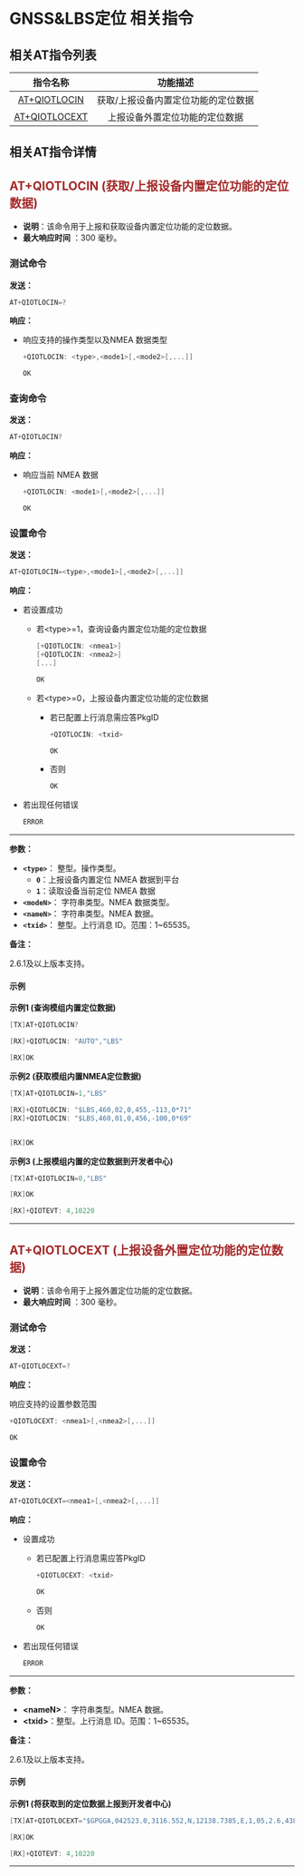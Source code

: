# GNSS&LBS定位 相关指令
## **相关AT指令列表**

| 指令名称| 功能描述    |
|:--------:| :-------------:|
|  [AT+QIOTLOCIN](#AT+QIOTLOCIN) | 获取/上报设备内置定位功能的定位数据 |
| [AT+QIOTLOCEXT](#AT+QIOTLOCEXT)  | 上报设备外置定位功能的定位数据 |

## **相关AT指令详情**

<span id="AT+QIOTLOCIN">  </span>

## <font color=#A52A2A  >__AT+QIOTLOCIN (获取/上报设备内置定位功能的定位数据)__</font>

* __说明__：该命令用于上报和获取设备内置定位功能的定位数据。
* __最大响应时间__ ：300 毫秒。


### **测试命令**

__发送：__

```c
AT+QIOTLOCIN=?
```	
__响应：__

* 响应支持的操作类型以及NMEA 数据类型

	```c
	+QIOTLOCIN: <type>,<mode1>[,<mode2>[,...]]
	
	OK
	```

### **查询命令**

__发送：__

```c
AT+QIOTLOCIN?
```	
__响应：__

* 响应当前 NMEA 数据

	```c
	+QIOTLOCIN: <mode1>[,<mode2>[,...]]
	
	OK
	```

### **设置命令**

__发送：__

```c
AT+QIOTLOCIN=<type>,<mode1>[,<mode2>[,...]]
```	
__响应：__

* 若设置成功
	* 若\<type\>=1，查询设备内置定位功能的定位数据
	
		```c
		[+QIOTLOCIN: <nmea1>]
		[+QIOTLOCIN: <nmea2>]
		[...]
		
		OK
		```	
	* 若\<type\>=0，上报设备内置定位功能的定位数据
		* 若已配置上行消息需应答PkgID
	
			```c
			+QIOTLOCIN: <txid>
			
			OK
			```
		* 否则
			```c
			OK
			```
* 若出现任何错误
	```c
	ERROR
	```	
***


__参数：__

 * __`<type>`__： 整型。操作类型。
	 * __`0`__：上报设备内置定位 NMEA 数据到平台
	 * __`1`__：读取设备当前定位 NMEA 数据
 * __`<modeN>`__： 字符串类型。NMEA 数据类型。
 * __`<nameN>`__： 字符串类型。NMEA 数据。
 * __`<txid>`__： 整型。上行消息 ID。范围：1~65535。

__备注：__

2.6.1及以上版本支持。
#### **示例**
__示例1 (查询模组内置定位数据)__  
```c
[TX]AT+QIOTLOCIN?

[RX]+QIOTLOCIN: "AUTO","LBS"

[RX]OK
```

__示例2 (获取模组内置NMEA定位数据)__  

```c
[TX]AT+QIOTLOCIN=1,"LBS"

[RX]+QIOTLOCIN: "$LBS,460,02,0,455,-113,0*71"
[RX]+QIOTLOCIN: "$LBS,460,01,0,456,-100,0*69"


[RX]OK
```

__示例3 (上报模组内置的定位数据到开发者中心)__  

```c
[TX]AT+QIOTLOCIN=0,"LBS"

[RX]OK

[RX]+QIOTEVT: 4,10220
```

***

<span id="AT+QIOTLOCEXT">  </span>

## <font color=#A52A2A  >__AT+QIOTLOCEXT (上报设备外置定位功能的定位数据)__</font>

* __说明__：该命令用于上报外置定位功能的定位数据。
* __最大响应时间__ ：300 毫秒。


### 测试命令

__发送：__

```c
AT+QIOTLOCEXT=?
```	
__响应：__

响应支持的设置参数范围

```c
+QIOTLOCEXT: <nmea1>[,<nmea2>[,...]]

OK
```
### **设置命令**

__发送：__

```c
AT+QIOTLOCEXT=<nmea1>[,<nmea2>[,...]]
```	
__响应：__

* 设置成功
	* 若已配置上行消息需应答PkgID
		```c
		+QIOTLOCEXT: <txid>
		
		OK
		```
	* 否则
		```c
		OK
		```
	
* 若出现任何错误
	```c
	ERROR
	```	
***


__参数：__

 * __\<nameN\>__： 字符串类型。NMEA 数据。
  * __\<txid\>__：整型。上行消息 ID。范围：1~65535。

__备注：__

2.6.1及以上版本支持。

#### **示例**
__示例1 (将获取到的定位数据上报到开发者中心)__  
```c
[TX]AT+QIOTLOCEXT="$GPGGA,042523.0,3116.552,N,12138.7385,E,1,05,2.6,438.5,M,-28.0,M,,*78"

[RX]OK

[RX]+QIOTEVT: 4,10220
```
***